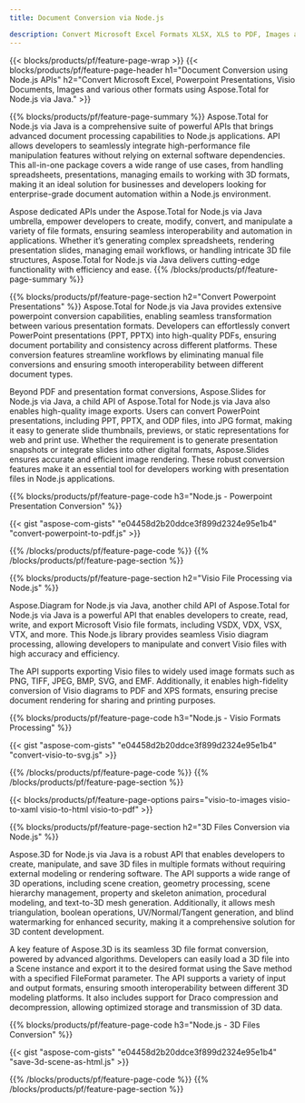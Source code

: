 ```yaml
---
title: Document Conversion via Node.js 

description: Convert Microsoft Excel Formats XLSX, XLS to PDF, Images and more as well as Presentation Slides, 3D Images just few lines of Node JS code.
---
```


{{< blocks/products/pf/feature-page-wrap >}}
{{< blocks/products/pf/feature-page-header h1="Document Conversion using Node.js APIs" h2="Convert Microsoft Excel, Powerpoint Presentations, Visio Documents, Images and various other formats using Aspose.Total for Node.js via Java." >}}

{{% blocks/products/pf/feature-page-summary %}}
Aspose.Total for Node.js via Java is a comprehensive suite of powerful APIs that brings advanced document processing capabilities to Node.js applications. API allows developers to seamlessly integrate high-performance file manipulation features without relying on external software dependencies. This all-in-one package covers a wide range of use cases, from handling spreadsheets, presentations, managing emails to working with 3D formats, making it an ideal solution for businesses and developers looking for enterprise-grade document automation within a Node.js environment.

Aspose dedicated APIs under the Aspose.Total for Node.js via Java umbrella, empower developers to create, modify, convert, and manipulate a variety of file formats, ensuring seamless interoperability and automation in applications. Whether it’s generating complex spreadsheets, rendering presentation slides, managing email workflows, or handling intricate 3D file structures, Aspose.Total for Node.js via Java delivers cutting-edge functionality with efficiency and ease.
{{% /blocks/products/pf/feature-page-summary  %}}

{{% blocks/products/pf/feature-page-section  h2="Convert Powerpoint Presentations" %}}
Aspose.Total for Node.js via Java provides extensive powerpoint conversion capabilities, enabling seamless transformation between various presentation formats. Developers can effortlessly convert PowerPoint presentations (PPT, PPTX) into high-quality PDFs, ensuring document portability and consistency across different platforms. These conversion features streamline workflows by eliminating manual file conversions and ensuring smooth interoperability between different document types.

Beyond PDF and presentation format conversions, Aspose.Slides for Node.js via Java, a child API of Aspose.Total for Node.js via Java also enables high-quality image exports. Users can convert PowerPoint presentations, including PPT, PPTX, and ODP files, into JPG format, making it easy to generate slide thumbnails, previews, or static representations for web and print use. Whether the requirement is to generate presentation snapshots or integrate slides into other digital formats, Aspose.Slides ensures accurate and efficient image rendering. These robust conversion features make it an essential tool for developers working with presentation files in Node.js applications. 

{{% blocks/products/pf/feature-page-code h3="Node.js - Powerpoint Presentation Conversion" %}}

{{< gist "aspose-com-gists" "e04458d2b20ddce3f899d2324e95e1b4" "convert-powerpoint-to-pdf.js" >}}

{{% /blocks/products/pf/feature-page-code  %}}
{{% /blocks/products/pf/feature-page-section %}}

{{% blocks/products/pf/feature-page-section  h2="Visio File Processing via Node.js" %}}

Aspose.Diagram for Node.js via Java, another child API of Aspose.Total for Node.js via Java is a powerful API that enables developers to create, read, write, and export Microsoft Visio file formats, including VSDX, VDX, VSX, VTX, and more. This Node.js library provides seamless Visio diagram processing, allowing developers to manipulate and convert Visio files with high accuracy and efficiency.

The API supports exporting Visio files to widely used image formats such as PNG, TIFF, JPEG, BMP, SVG, and EMF. Additionally, it enables high-fidelity conversion of Visio diagrams to PDF and XPS formats, ensuring precise document rendering for sharing and printing purposes.

{{% blocks/products/pf/feature-page-code h3="Node.js - Visio Formats Processing" %}}

{{< gist "aspose-com-gists" "e04458d2b20ddce3f899d2324e95e1b4" "convert-visio-to-svg.js" >}}

{{% /blocks/products/pf/feature-page-code  %}}
{{% /blocks/products/pf/feature-page-section %}}

{{< blocks/products/pf/feature-page-options pairs="visio-to-images visio-to-xaml visio-to-html visio-to-pdf" >}}

{{% blocks/products/pf/feature-page-section  h2="3D Files Conversion via Node.js" %}}

Aspose.3D for Node.js via Java is a robust API that enables developers to create, manipulate, and save 3D files in multiple formats without requiring external modeling or rendering software. The API supports a wide range of 3D operations, including scene creation, geometry processing, scene hierarchy management, property and skeleton animation, procedural modeling, and text-to-3D mesh generation. Additionally, it allows mesh triangulation, boolean operations, UV/Normal/Tangent generation, and blind watermarking for enhanced security, making it a comprehensive solution for 3D content development.

A key feature of Aspose.3D is its seamless 3D file format conversion, powered by advanced algorithms. Developers can easily load a 3D file into a Scene instance and export it to the desired format using the Save method with a specified FileFormat parameter. The API supports a variety of input and output formats, ensuring smooth interoperability between different 3D modeling platforms. It also includes support for Draco compression and decompression, allowing optimized storage and transmission of 3D data.

{{% blocks/products/pf/feature-page-code h3="Node.js - 3D Files Conversion" %}}

{{< gist "aspose-com-gists" "e04458d2b20ddce3f899d2324e95e1b4" "save-3d-scene-as-html.js" >}}

{{% /blocks/products/pf/feature-page-code  %}}
{{% /blocks/products/pf/feature-page-section %}}